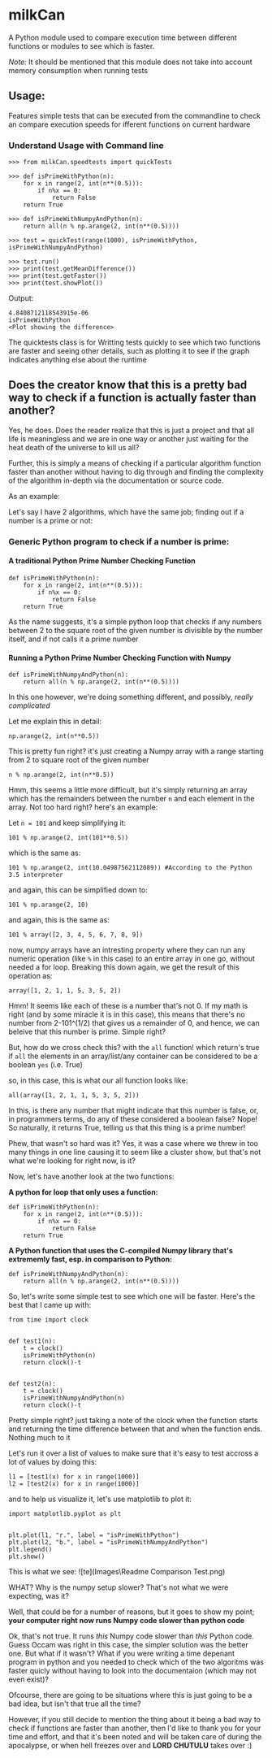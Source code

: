 # milkCan

A Python module used to compare execution time between different functions or modules to see which is faster. 

*Note:* It should be mentioned that this module does not take into account memory consumption when running tests


## Usage:

Features simple tests that can be executed from the commandline to check an compare execution speeds for ifferent functions on current hardware

### Understand Usage with Command line

```
>>> from milkCan.speedtests import quickTests

>>> def isPrimeWithPython(n):
	for x in range(2, int(n**(0.5))):
		if n%x == 0:
			return False
	return True

>>> def isPrimeWithNumpyAndPython(n):
	return all(n % np.arange(2, int(n**(0.5))))

>>> test = quickTest(range(1000), isPrimeWithPython, isPrimeWithNumpyAndPython)

>>> test.run()
>>> print(test.getMeanDifference())
>>> print(test.getFaster())
>>> print(test.showPlot())
```

Output:

	4.8408712118543915e-06
	isPrimeWithPython
	<Plot showing the difference>


The quicktests class is for Writting tests quickly to see which two functions are faster and seeing other details, such as plotting it to see if the graph indicates anything else about the runtime


## Does the creator know that this is a pretty bad way to check if a function is actually faster than another?

Yes, he does. Does the reader realize that this is just a project and that all life is meaningless and we are in one way or another just waiting for the heat death of the universe to kill us all?

Further, this is simply a means of checking if a particular algorithm function faster than another without having to dig through and finding the complexity of the algorithm in-depth via the documentation or source code.

As an example:


Let's say I have 2 algorithms, which have the same job; finding out if a number is a prime or not:


### Generic Python program to check if a number is prime:

#### A traditional Python Prime Number Checking Function

```
def isPrimeWithPython(n):
	for x in range(2, int(n**(0.5))):
		if n%x == 0:
			return False
	return True
```

As the name suggests, it's a simple python loop that checks if any numbers between 2 to the square root of the given number is divisible by the number itself, and if not calls it a prime number

#### Running a Python Prime Number Checking Function with Numpy

```
def isPrimeWithNumpyAndPython(n):
	return all(n % np.arange(2, int(n**(0.5))))
```

In this one however, we're doing something different, and possibly, *really complicated*

Let me explain this in detail:

	np.arange(2, int(n**0.5))

This is pretty fun right? it's just creating a Numpy array with a range starting from 2 to square root of the given number

	n % np.arange(2, int(n**0.5))

Hmm, this seems a little more difficult, but it's simply returning an array which has the remainders between the number `n` and each element in the array. Not too hard right? here's an example:

Let `n = 101` and keep simplifying it:

	101 % np.arange(2, int(101**0.5))

which is the same as:

	101 % np.arange(2, int(10.04987562112089)) #According to the Python 3.5 interpreter

and again, this can be simplified down to:
	
	101 % np.arange(2, 10)

and again, this is the same as:
	
	101 % array([2, 3, 4, 5, 6, 7, 8, 9])

now, numpy arrays have an intresting property where they can run any numeric operation (like `%` in this case) to an entire array in one go, without needed a for loop. Breaking this down again, we get the result of this operation as:

	array([1, 2, 1, 1, 5, 3, 5, 2])


Hmm! It seems like each of these is a number that's not 0. If my math is right (and by some miracle it is in this case), this means that there's no number from 2-101^(1/2) that gives us a remainder of 0, and hence, we can beleive that this number is prime. Simple right?

But, how do we cross check this? with the `all` function! which return's true if `all` the elements in an array/list/any container can be considered to be a boolean `yes` (i.e. True)

so, in this case, this is what our all function looks like:

	all(array([1, 2, 1, 1, 5, 3, 5, 2]))

In this, is there any number that might indicate that this number is false, or, in programmers terms, do any of these considered a boolean false? Nope! So naturally, it returns True, telling us that this thing is a prime number! 

Phew, that wasn't so hard was it? Yes, it was a case where we threw in too many things in one line causing it to seem like a cluster show, but that's not what we're looking for right now, is it?

Now, let's have another look at the two functions:


**A python for loop that only uses a function:**

```
def isPrimeWithPython(n):
	for x in range(2, int(n**(0.5))):
		if n%x == 0:
			return False
	return True
```

**A Python function that uses the C-compiled Numpy library that's extrememly fast, esp. in comparison to Python:**

```
def isPrimeWithNumpyAndPython(n):
	return all(n % np.arange(2, int(n**(0.5))))
```


So, let's write some simple test to see which one will be faster. Here's the best that I came up with:

```
from time import clock


def test1(n):
	t = clock()
	isPrimeWithPython(n)
	return clock()-t


def test2(n):
	t = clock()
	isPrimeWithNumpyAndPython(n)
	return clock()-t
```

Pretty simple right? just taking a note of the clock when the function starts and returning the time difference between that and when the function ends. Nothing much to it

Let's run it over a list of values to make sure that it's easy to test accross a lot of values by doing this:

```
l1 = [test1(x) for x in range(1000)]
l2 = [test2(x) for x in range(1000)]
```

and to help us visualize it, let's use matplotlib to plot it:

```
import matplotlib.pyplot as plt


plt.plot(l1, "r.", label = "isPrimeWithPython")
plt.plot(l2, "b.", label = "isPrimeWithNumpyAndPython")
plt.legend()
plt.show()
```

This is what we see:
![te](Images\Readme Comparison Test.png)


WHAT? Why is the numpy setup slower? That's not what we were expecting, was it?

Well, that could be for a number of reasons, but it goes to show my point; **your computer right now runs Numpy code slower than python code**

Ok, that's not true. It runs *this* Numpy code slower than *this* Python code. Guess Occam was right in this case, the simpler solution was the better one. But what if it wasn't? What if you were writing a time depenant program in python and you needed to check which of the two algoritms was faster quicly without having to look into the documentaion (which may not even exist)? 


Ofcourse, there are going to be situations where this is just going to be a bad idea, but isn't that true all the time?

However, if you still decide to mention the thing about it being a bad way to check if functions are faster than another, then I'd like to thank you for your time and effort, and that it's been noted and will be taken care of during the apocalypse, or when hell freezes over and **LORD CHUTULU** takes over :)
